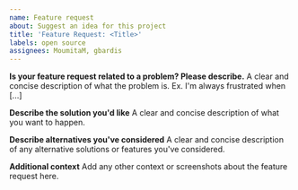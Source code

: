 ```yaml
---
name: Feature request
about: Suggest an idea for this project
title: 'Feature Request: <Title>'
labels: open source
assignees: MoumitaM, gbardis
---
```


**Is your feature request related to a problem? Please describe.**
A clear and concise description of what the problem is. Ex. I'm always frustrated when [...]

**Describe the solution you'd like**
A clear and concise description of what you want to happen.

**Describe alternatives you've considered**
A clear and concise description of any alternative solutions or features you've considered.

**Additional context**
Add any other context or screenshots about the feature request here.
